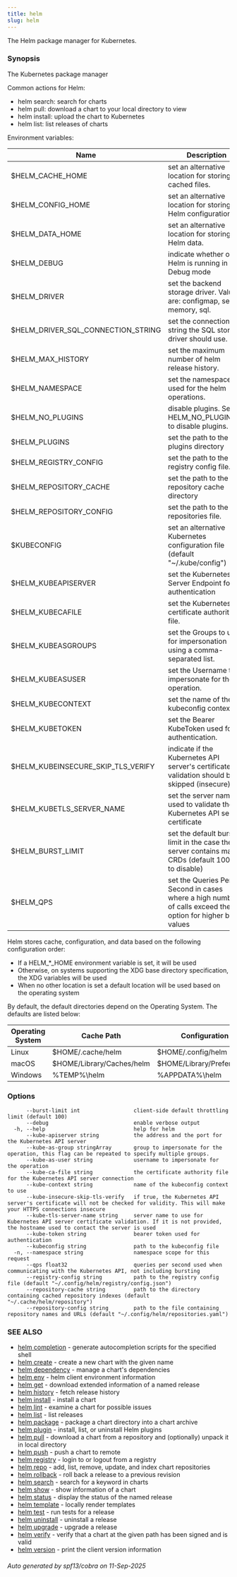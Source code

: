 ```yaml
---
title: helm
slug: helm
---
```

The Helm package manager for Kubernetes.

### Synopsis

The Kubernetes package manager

Common actions for Helm:

- helm search:    search for charts
- helm pull:      download a chart to your local directory to view
- helm install:   upload the chart to Kubernetes
- helm list:      list releases of charts

Environment variables:

| Name                               | Description                                                                                                |
|------------------------------------|------------------------------------------------------------------------------------------------------------|
| $HELM_CACHE_HOME                   | set an alternative location for storing cached files.                                                      |
| $HELM_CONFIG_HOME                  | set an alternative location for storing Helm configuration.                                                |
| $HELM_DATA_HOME                    | set an alternative location for storing Helm data.                                                         |
| $HELM_DEBUG                        | indicate whether or not Helm is running in Debug mode                                                      |
| $HELM_DRIVER                       | set the backend storage driver. Values are: configmap, secret, memory, sql.                                |
| $HELM_DRIVER_SQL_CONNECTION_STRING | set the connection string the SQL storage driver should use.                                               |
| $HELM_MAX_HISTORY                  | set the maximum number of helm release history.                                                            |
| $HELM_NAMESPACE                    | set the namespace used for the helm operations.                                                            |
| $HELM_NO_PLUGINS                   | disable plugins. Set HELM_NO_PLUGINS=1 to disable plugins.                                                 |
| $HELM_PLUGINS                      | set the path to the plugins directory                                                                      |
| $HELM_REGISTRY_CONFIG              | set the path to the registry config file.                                                                  |
| $HELM_REPOSITORY_CACHE             | set the path to the repository cache directory                                                             |
| $HELM_REPOSITORY_CONFIG            | set the path to the repositories file.                                                                     |
| $KUBECONFIG                        | set an alternative Kubernetes configuration file (default "~/.kube/config")                                |
| $HELM_KUBEAPISERVER                | set the Kubernetes API Server Endpoint for authentication                                                  |
| $HELM_KUBECAFILE                   | set the Kubernetes certificate authority file.                                                             |
| $HELM_KUBEASGROUPS                 | set the Groups to use for impersonation using a comma-separated list.                                      |
| $HELM_KUBEASUSER                   | set the Username to impersonate for the operation.                                                         |
| $HELM_KUBECONTEXT                  | set the name of the kubeconfig context.                                                                    |
| $HELM_KUBETOKEN                    | set the Bearer KubeToken used for authentication.                                                          |
| $HELM_KUBEINSECURE_SKIP_TLS_VERIFY | indicate if the Kubernetes API server's certificate validation should be skipped (insecure)                |
| $HELM_KUBETLS_SERVER_NAME          | set the server name used to validate the Kubernetes API server certificate                                 |
| $HELM_BURST_LIMIT                  | set the default burst limit in the case the server contains many CRDs (default 100, -1 to disable)         |
| $HELM_QPS                          | set the Queries Per Second in cases where a high number of calls exceed the option for higher burst values |

Helm stores cache, configuration, and data based on the following configuration order:

- If a HELM_*_HOME environment variable is set, it will be used
- Otherwise, on systems supporting the XDG base directory specification, the XDG variables will be used
- When no other location is set a default location will be used based on the operating system

By default, the default directories depend on the Operating System. The defaults are listed below:

| Operating System | Cache Path                | Configuration Path             | Data Path               |
|------------------|---------------------------|--------------------------------|-------------------------|
| Linux            | $HOME/.cache/helm         | $HOME/.config/helm             | $HOME/.local/share/helm |
| macOS            | $HOME/Library/Caches/helm | $HOME/Library/Preferences/helm | $HOME/Library/helm      |
| Windows          | %TEMP%\helm               | %APPDATA%\helm                 | %APPDATA%\helm          |


### Options

```
      --burst-limit int                 client-side default throttling limit (default 100)
      --debug                           enable verbose output
  -h, --help                            help for helm
      --kube-apiserver string           the address and the port for the Kubernetes API server
      --kube-as-group stringArray       group to impersonate for the operation, this flag can be repeated to specify multiple groups.
      --kube-as-user string             username to impersonate for the operation
      --kube-ca-file string             the certificate authority file for the Kubernetes API server connection
      --kube-context string             name of the kubeconfig context to use
      --kube-insecure-skip-tls-verify   if true, the Kubernetes API server's certificate will not be checked for validity. This will make your HTTPS connections insecure
      --kube-tls-server-name string     server name to use for Kubernetes API server certificate validation. If it is not provided, the hostname used to contact the server is used
      --kube-token string               bearer token used for authentication
      --kubeconfig string               path to the kubeconfig file
  -n, --namespace string                namespace scope for this request
      --qps float32                     queries per second used when communicating with the Kubernetes API, not including bursting
      --registry-config string          path to the registry config file (default "~/.config/helm/registry/config.json")
      --repository-cache string         path to the directory containing cached repository indexes (default "~/.cache/helm/repository")
      --repository-config string        path to the file containing repository names and URLs (default "~/.config/helm/repositories.yaml")
```

### SEE ALSO

* [helm completion](/helm/helm_completion.md)	 - generate autocompletion scripts for the specified shell
* [helm create](/helm/helm_create.md)	 - create a new chart with the given name
* [helm dependency](/helm/helm_dependency.md)	 - manage a chart's dependencies
* [helm env](/helm/helm_env.md)	 - helm client environment information
* [helm get](/helm/helm_get.md)	 - download extended information of a named release
* [helm history](/helm/helm_history.md)	 - fetch release history
* [helm install](/helm/helm_install.md)	 - install a chart
* [helm lint](/helm/helm_lint.md)	 - examine a chart for possible issues
* [helm list](/helm/helm_list.md)	 - list releases
* [helm package](/helm/helm_package.md)	 - package a chart directory into a chart archive
* [helm plugin](/helm/helm_plugin.md)	 - install, list, or uninstall Helm plugins
* [helm pull](/helm/helm_pull.md)	 - download a chart from a repository and (optionally) unpack it in local directory
* [helm push](/helm/helm_push.md)	 - push a chart to remote
* [helm registry](/helm/helm_registry.md)	 - login to or logout from a registry
* [helm repo](/helm/helm_repo.md)	 - add, list, remove, update, and index chart repositories
* [helm rollback](/helm/helm_rollback.md)	 - roll back a release to a previous revision
* [helm search](/helm/helm_search.md)	 - search for a keyword in charts
* [helm show](/helm/helm_show.md)	 - show information of a chart
* [helm status](/helm/helm_status.md)	 - display the status of the named release
* [helm template](/helm/helm_template.md)	 - locally render templates
* [helm test](/helm/helm_test.md)	 - run tests for a release
* [helm uninstall](/helm/helm_uninstall.md)	 - uninstall a release
* [helm upgrade](/helm/helm_upgrade.md)	 - upgrade a release
* [helm verify](/helm/helm_verify.md)	 - verify that a chart at the given path has been signed and is valid
* [helm version](/helm/helm_version.md)	 - print the client version information

###### Auto generated by spf13/cobra on 11-Sep-2025
